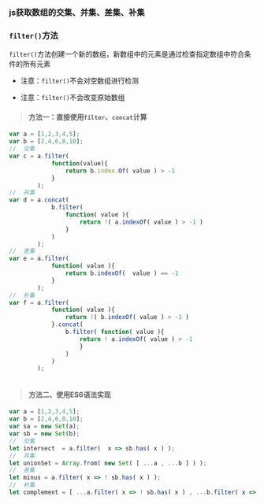 ### js获取数组的交集、并集、差集、补集

### `filter()`方法
 `filter()`方法创建一个新的数组，新数组中的元素是通过检查指定数组中符合条件的所有元素

* 注意：`filter()`不会对空数组进行检测

* 注意：`filter()`不会改变原始数组


> #### 方法一：直接使用`filter`、`concat`计算

``` js
var a = [1,2,3,4,5];
var b = [2,4,6,8,10];
//  交集
var c = a.filter( 
            function(value){ 
                return b.index.Of( value ) > -1 
            } 
        );
//  并集
var d = a.concat( 
            b.filter( 
                function( value ){ 
                    return !( a.indexOf( value ) > -1 )
                }
            )
        );
//  差集
var e = a.filter( 
            function( value ){ 
                return b.indexOf(  value ) == -1 
            }
        );
//  补集
var f = a.filter( 
            function( value ){ 
                return !( b.indexOf( value ) > -1 )
            }.concat( 
                b.filter( function( value ){
                    return ! a.indexOf( value ) > -1 
                    }
                )
            )
        );
          
```

> #### 方法二、使用ES6语法实现

``` js
var a = [1,2,3,4,5];
var b = [2,4,6,8,10];
var sa = new Set(a);
var sb = new Set(b);
//  交集
let intersect  = a.filter(  x => sb.has( x ) );
//  并集
let unionSet = Array.from( new Set( [ ...a , ...b ] ) );
//  差集
let minus = a.filter( x => ! sb.has( x ) );
//  补集
let complement = [ ...a.filter( x => ! sb.has( x ) , ...b.filter( x => ! sa.has( x ) ) ) ];

```
